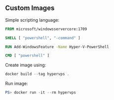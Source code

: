 ## Custom Images

Simple scripting language:

```dockerfile
FROM microsoft/windowsservercore:1709

SHELL [ "powershell", "-command" ]

RUN Add-WindowsFeature -Name Hyper-V-PowerShell

CMD [ "powershell" ]
```

Create image using:

```powershell
docker build --tag hypervps .
```

Run image:

```powershell
PS> docker run -it --rm hypervps
```